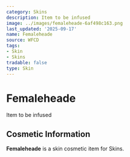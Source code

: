 ```yaml
---
category: Skins
description: Item to be infused
image: ../images/femaleheade-6af498c163.png
last_updated: '2025-09-17'
name: Femaleheade
source: WFCD
tags:
- Skin
- Skins
tradable: false
type: Skin
---
```


# Femaleheade

Item to be infused

## Cosmetic Information

**Femaleheade** is a skin cosmetic item for Skins.

